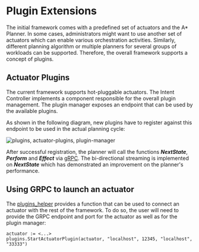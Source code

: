 
# Plugin Extensions

The initial framework comes with a predefined set of actuators and the A* Planner. In some cases, administrators might
want to use another set of actuators which can enable various orchestration activities. Similarly, different planning
algorithm or multiple planners for several groups of workloads can be supported. Therefore, the overall framework
supports a concept of plugins.

## Actuator Plugins

The current framework supports hot-pluggable actuators. The Intent Controller implements a component responsible for
the overall plugin management. The plugin manager exposes an endpoint that can be used by the available plugins.

As shown in the following diagram, new plugins have to register against this endpoint to be used in the actual planning
cycle:

![plugins, actuator-plugins, plugin-manager](fig/plugin_manager.png)

After successful registration, the planner will call the functions **_NextState_**, **_Perform_** and **_Effect_** via
[gRPC](https://grpc.io/). The bi-directional streaming is implemented on **_NextState_** which has demonstrated an 
improvement on the planner's performance.

## Using GRPC to launch an actuator

The [plugins_helper](../plugins/plugins_helper.go) provides a function that can be used to connect an actuator with the
rest of the framework. To do so, the user will need to provide the GRPC endpoint and port for the actuator as well as
for the plugin manager:   

    actuator := <...>
    plugins.StartActuatorPlugin(actuator, "localhost", 12345, "localhost", "33333")
